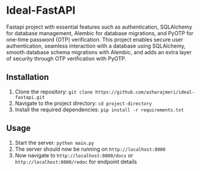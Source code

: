 # Ideal-FastAPI
Fastapi project with essential features such as authentication, SQLAlchemy for database management, Alembic for database migrations, and PyOTP for one-time password (OTP) verification. This project enables secure user authentication, seamless interaction with a database using SQLAlchemy, smooth database schema migrations with Alembic, and adds an extra layer of security through OTP verification with PyOTP.

## Installation
1. Clone the repository: `git clone https://github.com/azharajmeri/ideal-fastapi.git`
2. Navigate to the project directory: `cd project-directory`
3. Install the required dependencies: `pip install -r requirements.txt`

## Usage
1. Start the server: `python main.py`
2. The server should now be running on `http://localhost:8000`
3. Now navigate to `http://localhost:8000/docs` or `http://localhost:8000/redoc` for endpoint details